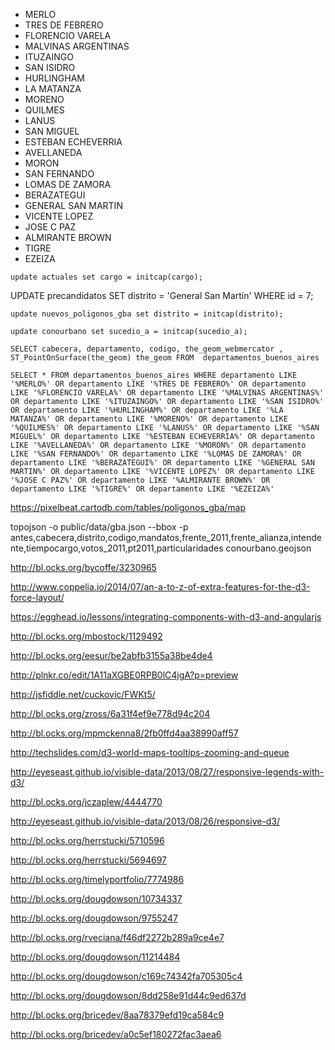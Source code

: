 * MERLO
* TRES DE FEBRERO
* FLORENCIO VARELA
* MALVINAS ARGENTINAS
* ITUZAINGO
* SAN ISIDRO
* HURLINGHAM
* LA MATANZA
* MORENO
* QUILMES
* LANUS
* SAN MIGUEL
* ESTEBAN ECHEVERRIA
* AVELLANEDA
* MORON
* SAN FERNANDO
* LOMAS DE ZAMORA
* BERAZATEGUI
* GENERAL SAN MARTIN
* VICENTE LOPEZ
* JOSE C PAZ
* ALMIRANTE BROWN
* TIGRE
* EZEIZA

`update actuales set cargo = initcap(cargo);`

UPDATE precandidatos
SET distrito = 'General San Martín'
WHERE id = 7;

`update nuevos_poligonos_gba set distrito = initcap(distrito);`

`update conourbano set sucedio_a = initcap(sucedio_a);`

`SELECT cabecera, departamento, codigo, the_geom_webmercator , ST_PointOnSurface(the_geom) the_geom FROM  departamentos_buenos_aires`


`SELECT * FROM departamentos_buenos_aires WHERE departamento LIKE  '%MERLO%' OR departamento LIKE '%TRES DE FEBRERO%' OR departamento LIKE '%FLORENCIO VARELA%' OR departamento LIKE '%MALVINAS ARGENTINAS%' OR departamento LIKE '%ITUZAINGO%' OR departamento LIKE '%SAN ISIDRO%' OR departamento LIKE '%HURLINGHAM%' OR departamento LIKE '%LA MATANZA%' OR departamento LIKE '%MORENO%' OR departamento LIKE '%QUILMES%' OR departamento LIKE '%LANUS%' OR departamento LIKE '%SAN MIGUEL%' OR departamento LIKE '%ESTEBAN ECHEVERRIA%' OR departamento LIKE '%AVELLANEDA%' OR departamento LIKE '%MORON%' OR departamento LIKE '%SAN FERNANDO%' OR departamento LIKE '%LOMAS DE ZAMORA%' OR departamento LIKE '%BERAZATEGUI%' OR departamento LIKE '%GENERAL SAN MARTIN%' OR departamento LIKE '%VICENTE LOPEZ%' OR departamento LIKE '%JOSE C PAZ%' OR departamento LIKE '%ALMIRANTE BROWN%' OR departamento LIKE '%TIGRE%' OR departamento LIKE '%EZEIZA%'
`


https://pixelbeat.cartodb.com/tables/poligonos_gba/map

topojson -o public/data/gba.json --bbox -p antes,cabecera,distrito,codigo,mandatos,frente_2011,frente_alianza,intendente,tiempocargo,votos_2011,pt2011,particularidades conourbano.geojson


http://bl.ocks.org/bycoffe/3230965

http://www.coppelia.io/2014/07/an-a-to-z-of-extra-features-for-the-d3-force-layout/

https://egghead.io/lessons/integrating-components-with-d3-and-angularjs

http://bl.ocks.org/mbostock/1129492

http://bl.ocks.org/eesur/be2abfb3155a38be4de4

http://plnkr.co/edit/1A11aXGBE0RPB0lC4jgA?p=preview

http://jsfiddle.net/cuckovic/FWKt5/

http://bl.ocks.org/zross/6a31f4ef9e778d94c204

http://bl.ocks.org/mpmckenna8/2fb0ffd4aa38990aff57

http://techslides.com/d3-world-maps-tooltips-zooming-and-queue

http://eyeseast.github.io/visible-data/2013/08/27/responsive-legends-with-d3/

http://bl.ocks.org/jczaplew/4444770

http://eyeseast.github.io/visible-data/2013/08/26/responsive-d3/

http://bl.ocks.org/herrstucki/5710596

http://bl.ocks.org/herrstucki/5694697

http://bl.ocks.org/timelyportfolio/7774986

http://bl.ocks.org/dougdowson/10734337

http://bl.ocks.org/dougdowson/9755247

http://bl.ocks.org/rveciana/f46df2272b289a9ce4e7

http://bl.ocks.org/dougdowson/11214484

http://bl.ocks.org/dougdowson/c169c74342fa705305c4

http://bl.ocks.org/dougdowson/8dd258e91d44c9ed637d

http://bl.ocks.org/bricedev/8aa78379efd19ca584c9

http://bl.ocks.org/bricedev/a0c5ef180272fac3aea6